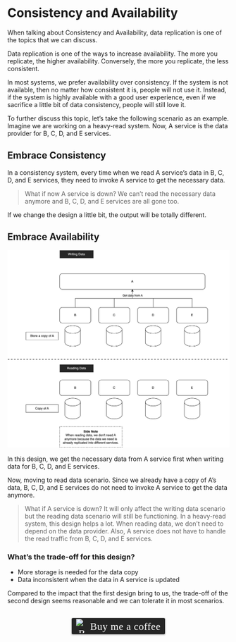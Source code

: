# Consistency and Availability
When talking about Consistency and Availability, data replication is one of the topics that we can discuss.

Data replication is one of the ways to increase availability. The more you replicate, the higher availability. Conversely, the more you replicate, the less consistent. 

In most systems, we prefer availability over consistency. If the system is not available, then no matter how consistent it is, people will not use it. Instead, if the system is highly available with a good user experience, even if we sacrifice a little bit of data consistency, people will still love it.

To further discuss this topic, let’s take the following scenario as an example. Imagine we are working on a heavy-read system. Now, A service is the data provider for B, C, D, and E services.

## Embrace Consistency

In a consistency system, every time when we read A service’s data in B, C, D, and E services, they need to invoke A service to get the necessary data.

> What if now A service is down? We can’t read the necessary data anymore and B, C, D, and E services are all gone too.

If we change the design a little bit, the output will be totally different.

## Embrace Availability

![](../assets/resources/architecture/availability-1.png)

In this design, we get the necessary data from A service first when writing data for B, C, D, and E services. 

Now, moving to read data scenario. Since we already have a copy of A’s data, B, C, D, and E services do not need to invoke A service to get the data anymore.

> What if A service is down? It will only affect the writing data scenario but the reading data scenario will still be functioning. In a heavy-read system, this design helps a lot. When reading data, we don’t need to depend on the data provider. Also, A service does not have to handle the read traffic from B, C, D, and E services.

### What’s the trade-off for this design?

- More storage is needed for the data copy
- Data inconsistent when the data in A service is updated

Compared to the impact that the first design bring to us, the trade-off of the second design seems reasonable and we can tolerate it in most scenarios.

<br>
<center>
<style>.bmc-button img{width: 27px !important;margin-bottom: 1px !important;box-shadow: none !important;border: none !important;vertical-align: middle !important;}.bmc-button{line-height: 36px !important;height:37px !important;text-decoration: none !important;display:inline-flex !important;color:#ffffff !important;background-color:#262626 !important;border-radius: 3px !important;border: 1px solid transparent !important;padding: 1px 9px !important;font-size: 23px !important;letter-spacing: 0.6px !important;box-shadow: 0px 1px 2px rgba(190, 190, 190, 0.5) !important;-webkit-box-shadow: 0px 1px 2px 2px rgba(190, 190, 190, 0.5) !important;margin: 0 auto !important;font-family:'Cookie', cursive !important;-webkit-box-sizing: border-box !important;box-sizing: border-box !important;-o-transition: 0.3s all linear !important;-webkit-transition: 0.3s all linear !important;-moz-transition: 0.3s all linear !important;-ms-transition: 0.3s all linear !important;transition: 0.3s all linear !important;}.bmc-button:hover, .bmc-button:active, .bmc-button:focus {-webkit-box-shadow: 0px 1px 2px 2px rgba(190, 190, 190, 0.5) !important;text-decoration: none !important;box-shadow: 0px 1px 2px 2px rgba(190, 190, 190, 0.5) !important;opacity: 0.85 !important;color:#ffffff !important;}</style><link href="https://fonts.googleapis.com/css?family=Cookie" rel="stylesheet"><a class="bmc-button" target="_blank" href="https://www.buymeacoffee.com/raychongtk"><img src="https://www.buymeacoffee.com/assets/img/BMC-btn-logo.svg" alt="Buy me a coffee"><span style="margin-left:5px">Buy me a coffee</span></a>
</center>